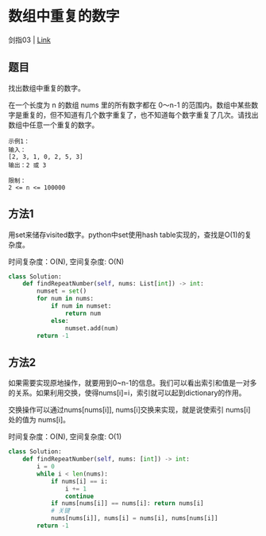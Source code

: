 # 数组中重复的数字
剑指03 | [Link](https://leetcode-cn.com/problems/shu-zu-zhong-zhong-fu-de-shu-zi-lcof/)

## 题目
找出数组中重复的数字。


在一个长度为 n 的数组 nums 里的所有数字都在 0～n-1 的范围内。数组中某些数字是重复的，但不知道有几个数字重复了，也不知道每个数字重复了几次。请找出数组中任意一个重复的数字。

```
示例1：
输入：
[2, 3, 1, 0, 2, 5, 3]
输出：2 或 3 

限制：
2 <= n <= 100000
```

## 方法1
用set来储存visited数字。python中set使用hash table实现的，查找是O(1)的复杂度。

时间复杂度：O(N), 空间复杂度: O(N)

```python
class Solution:
    def findRepeatNumber(self, nums: List[int]) -> int:
        numset = set()
        for num in nums:
            if num in numset:
                return num
            else:
                numset.add(num)
        return -1
```

## 方法2
如果需要实现原地操作，就要用到0~n-1的信息。我们可以看出索引和值是一对多的关系。如果利用交换，使得nums[i]=i，索引就可以起到dictionary的作用。

交换操作可以通过nums[nums[i]], nums[i]交换来实现，就是说使索引 nums[i] 处的值为 nums[i]。

时间复杂度：O(N), 空间复杂度: O(1)
```python
class Solution:
    def findRepeatNumber(self, nums: [int]) -> int:
        i = 0
        while i < len(nums):
            if nums[i] == i:
                i += 1
                continue
            if nums[nums[i]] == nums[i]: return nums[i]
            # 关键
            nums[nums[i]], nums[i] = nums[i], nums[nums[i]] 
        return -1
```



